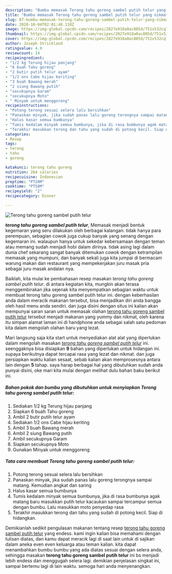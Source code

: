 ```yaml
---
description: "Bumbu memasak Terong tahu goreng sambel putih telur yang nikmat"
title: "Bumbu memasak Terong tahu goreng sambel putih telur yang nikmat"
slug: 87-bumbu-memasak-terong-tahu-goreng-sambel-putih-telur-yang-nikmat
date: 2020-10-04T02:01:48.110Z
image: https://img-global.cpcdn.com/recipes/2827e918a0ac885d/751x532cq70/terong-tahu-goreng-sambel-putih-telur-foto-resep-utama.jpg
thumbnail: https://img-global.cpcdn.com/recipes/2827e918a0ac885d/751x532cq70/terong-tahu-goreng-sambel-putih-telur-foto-resep-utama.jpg
cover: https://img-global.cpcdn.com/recipes/2827e918a0ac885d/751x532cq70/terong-tahu-goreng-sambel-putih-telur-foto-resep-utama.jpg
author: Joseph Strickland
ratingvalue: 4.9
reviewcount: 14
recipeingredient:
- "1/2 kg Terung hijau panjang"
- "6 buah Tahu goreng"
- "2 butir putih telur ayam"
- "1/2 ons Cabe hijau keriting"
- "3 buah Bawang merah"
- "2 siung Bawang putih"
- "secukupnya Garam"
- "secukupnya Moto"
- " Minyak untuk menggoreng"
recipeinstructions:
- "Potong terong sesuai selera lalu bersihkan"
- "Panaskan minyak, jika sudah panas lalu goreng terongnya sampai matang. Kemudian angkat dan saring"
- "Halus kasar semua bumbunya"
- "Tumis kedalam minyak semua bumbunya, jika di rasa bumbunya agak matang baru masukkan putih telur kacaukan sampai tercampur semua dengan bumbu. Lalu masukkan moto penyedap rasa"
- "Terakhir masukkan terong dan tahu yang sudah di potong kecil. Siap di hidangkan."
categories:
- Resep
tags:
- terong
- tahu
- goreng

katakunci: terong tahu goreng 
nutrition: 264 calories
recipecuisine: Indonesian
preptime: "PT20M"
cooktime: "PT58M"
recipeyield: "2"
recipecategory: Dinner

---
```



![Terong tahu goreng sambel putih telur](https://img-global.cpcdn.com/recipes/2827e918a0ac885d/751x532cq70/terong-tahu-goreng-sambel-putih-telur-foto-resep-utama.jpg)

<b><i>terong tahu goreng sambel putih telur</i></b>, Memasak menjadi bentuk kegemaran yang seru dilakukan oleh berbagai kalangan. tidak hanya para perempuan, sebagian cowok juga cukup banyak yang senang dengan kegemaran ini. walaupun hanya untuk sekedar kebersamaan dengan teman atau memang sudah menjadi hobi dalam dirinya. tidak asing lagi dalam dunia chef sekarang sangat banyak ditemukan cowok dengan ketrampilan memasak yang mumpuni, dan banyak sekali juga kita jumpai di bermacam warung makan dan restaurant yang mempekerjakan juru masak pria sebagai juru masak andalan nya.

Baiklah, kita mulai ke pembahasan resep masakan <i>terong tahu goreng sambel putih telur</i>. di antara kegiatan kita, mungkin akan terasa menggembirakan jika sejenak kita menyempatkan sebagian waktu untuk membuat terong tahu goreng sambel putih telur ini. dengan keberhasilan anda dalam meracik makanan tersebut, bisa menjadikan diri anda bangga oleh hasil menu anda sendiri. dan juga disini dengan situs ini kalian akan mempunyai saran saran untuk memasak olahan <u>terong tahu goreng sambel putih telur</u> tersebut menjadi makanan yang yummy dan nikmat, oleh karena itu simpan alamat laman ini di handphone anda sebagai salah satu pedoman kita dalam mengolah olahan baru yang lezat.




Mari langsung saja kita start untuk menyediakan alat alat yang diperlukan dalam mengolah masakan <u><i>terong tahu goreng sambel putih telur</i></u> ini. seenggaknya bisa disiapkan <b>9</b> bahan yang diperlukan untuk hidangan ini. supaya berikutnya dapat tercapai rasa yang lezat dan nikmat. dan juga persiapkan waktu kalian sesaat, sebab kalian akan memprosesnya antara lain dengan <b>5</b> tahap. saya harap berbagai hal yang dibutuhkan sudah anda punyai disini, oke mari kita mulai dengan melihat dulu bahan baku berikut ini.

<!--inarticleads1-->

##### Bahan pokok dan bumbu yang dibutuhkan untuk menyiapkan Terong tahu goreng sambel putih telur:

1. Sediakan 1/2 kg Terung hijau panjang
1. Siapkan 6 buah Tahu goreng
1. Ambil 2 butir putih telur ayam
1. Sediakan 1/2 ons Cabe hijau keriting
1. Ambil 3 buah Bawang merah
1. Ambil 2 siung Bawang putih
1. Ambil secukupnya Garam
1. Siapkan secukupnya Moto
1. Gunakan  Minyak untuk menggoreng




<!--inarticleads2-->

##### Tata cara membuat Terong tahu goreng sambel putih telur:

1. Potong terong sesuai selera lalu bersihkan
1. Panaskan minyak, jika sudah panas lalu goreng terongnya sampai matang. Kemudian angkat dan saring
1. Halus kasar semua bumbunya
1. Tumis kedalam minyak semua bumbunya, jika di rasa bumbunya agak matang baru masukkan putih telur kacaukan sampai tercampur semua dengan bumbu. Lalu masukkan moto penyedap rasa
1. Terakhir masukkan terong dan tahu yang sudah di potong kecil. Siap di hidangkan.




Demikianlah sedikit pengulasan makanan tentang resep <u>terong tahu goreng sambel putih telur</u> yang endess. kami ingin kalian bisa memahami dengan tulisan diatas, dan kamu dapat meracik lagi di saat lain untuk di sajikan dalam aneka even even keluarga atau teman kalian. kita dapat menambahkan bumbu bumbu yang ada diatas sesuai dengan selera anda, sehingga masakan <b>terong tahu goreng sambel putih telur</b> ini bs menjadi lebih endess dan menggugah selera lagi. demikian penjelasan singkat ini, sampai bertemu lagi di lain waktu. semoga hari anda menyenangkan.
